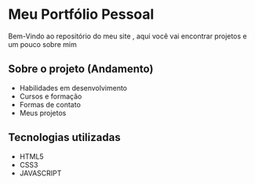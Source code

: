 # Meu Portfólio Pessoal
Bem-Vindo ao repositório do meu site , aqui você vai encontrar projetos e um pouco sobre mim 
## Sobre o projeto (Andamento)
- Habilidades em desenvolvimento
- Cursos e formação
- Formas de contato
- Meus projetos
## Tecnologias utilizadas 
- HTML5
- CSS3
- JAVASCRIPT
